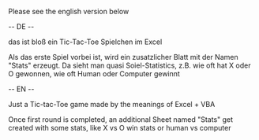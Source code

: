 Please see the english version below

-- DE --

das ist bloß ein Tic-Tac-Toe Spielchen im Excel

Als das erste Spiel vorbei ist, wird ein zusatzlicher Blatt mit der Namen "Stats" erzeugt. Da sieht man quasi Soiel-Statistics, z.B. wie oft hat X oder O gewonnen, wie oft Human oder Computer gewinnt

-- EN --

Just a Tic-tac-Toe game made by the meanings of Excel + VBA

Once first round is completed, an additional Sheet named "Stats" get created with some stats, like X vs O win stats or human vs computer
